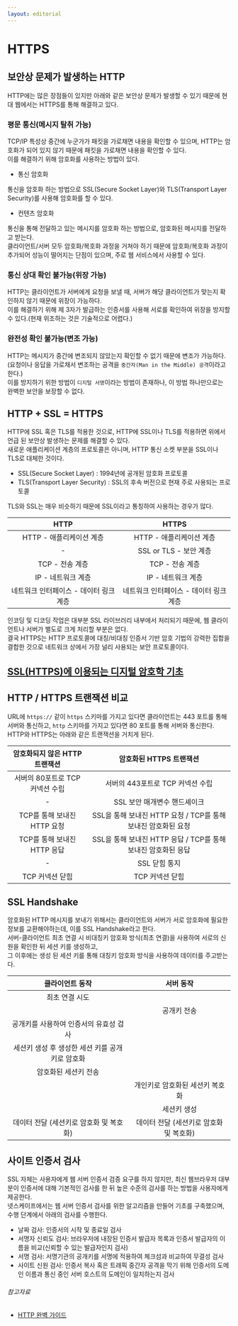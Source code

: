 ```yaml
---
layout: editorial
---
```


# HTTPS

## 보안상 문제가 발생하는 HTTP

HTTP에는 많은 장점들이 있지만 아래와 같은 보안상 문제가 발생할 수 있기 때문에 현대 웹에서는 HTTPS를 통해 해결하고 있다.

### 평문 통신(메시지 탈취 가능)

TCP/IP 특성상 중간에 누군가가 패킷을 가로채면 내용을 확인할 수 있으며, HTTP는 암호화가 되어 있지 않기 때문에 패킷을 가로채면 내용을 확인할 수 있다.  
이를 해결하기 위해 암호화를 사용하는 방법이 있다.

- 통신 암호화

통신을 암호화 하는 방법으로 SSL(Secure Socket Layer)와 TLS(Transport Layer Security)를 사용해 암호화를 할 수 있다.

- 컨텐츠 암호화

통신을 통해 전달하고 있는 메시지를 암호화 하는 방법으로, 암호화된 메시지를 전달하고 받는다.  
클라이언트/서버 모두 암호화/복호화 과정을 거쳐야 하기 때문에 암호화/복호화 과정이 추가되어 성능이 떨어지는 단점이 있으며, 주로 웹 서비스에서 사용할 수 있다.

### 통신 상대 확인 불가능(위장 가능)

HTTP는 클라이언트가 서버에게 요청을 보낼 때, 서버가 해당 클라이언트가 맞는지 확인하지 않기 때문에 위장이 가능하다.  
이를 해결하기 위해 제 3자가 발급하는 인증서를 사용해 서로를 확인하여 위장을 방지할 수 있다.(현재 위조하는 것은 기술적으로 어렵다.)

### 완전성 확인 불가능(변조 가능)

HTTP는 메시지가 중간에 변조되지 않았는지 확인할 수 없기 때문에 변조가 가능하다.(요청이나 응답을 가로채서 변조하는 공격을 `중간자(Man in the Middle) 공격`이라고 한다.)  
이를 방지하기 위한 방법이 `디지털 서명`이라는 방법이 존재하나, 이 방법 하나만으로는 완벽한 보안을 보장할 수 없다.

## HTTP + SSL = HTTPS

HTTP에 SSL 혹은 TLS를 적용한 것으로, HTTP에 SSL이나 TLS를 적용하면 위에서 언급 된 보안상 발생하는 문제를 해결할 수 있다.  
새로운 애플리케이션 계층의 프로토콜은 아니며, HTTP 통신 소켓 부분을 SSL이나 TLS로 대체한 것이다.

- SSL(Secure Socket Layer) : 1994년에 공개된 암호화 프로토콜
- TLS(Transport Layer Security) : SSL의 후속 버전으로 현재 주로 사용되는 프로토콜

TLS와 SSL는 매우 비슷하기 때문에 SSL이라고 통칭하여 사용하는 경우가 많다.

|          HTTP          |         HTTPS          |
|:----------------------:|:----------------------:|
|    HTTP - 애플리케이션 계층    |    HTTP - 애플리케이션 계층    |
|           -            |   SSL or TLS - 보안 계층   |
|      TCP - 전송 계층       |      TCP - 전송 계층       |
|      IP - 네트워크 계층      |      IP - 네트워크 계층      |
| 네트워크 인터페이스 - 데이터 링크 계층 | 네트워크 인터페이스 - 데이터 링크 계층 |

인코딩 및 디코딩 작업은 대부분 SSL 라이브러리 내부에서 처리되기 때문에, 웹 클라이언트나 서버가 별도로 크게 처리할 부분은 없다.  
결국 HTTPS는 HTTP 프로토콜에 대칭/비대칭 인증서 기반 암호 기법의 강력한 집합을 결합한 것으로 네트워크 상에서 가장 널리 사용되는 보안 프로토콜이다.

## [SSL(HTTPS)에 이용되는 디지털 암호학 기초](../secure/digital-cryptography-basic.md)

## HTTP / HTTPS 트랜잭션 비교

URL에 `https://` 같이 `https` 스키마를 가지고 있다면 클라이언트는 443 포트를 통해 서버와 통신하고, `http` 스키마를 가지고 있다면 80 포트를 통해 서버와 통신한다.  
HTTP와 HTTPS는 아래와 같은 트랜잭션을 거치게 된다.

|  암호화되지 않은 HTTP 트랜잭션  |              암호화된 HTTPS 트랜잭션              |
|:--------------------:|:-----------------------------------------:|
| 서버의 80포트로 TCP 커넥션 수립 |           서버의 443포트로 TCP 커넥션 수립           |
|          -           |             SSL 보안 매개변수 핸드셰이크             |
| TCP를 통해 보내진 HTTP 요청  | SSL을 통해 보내진 HTTP 요청 / TCP를 통해 보내진 암호화된 요청 |
| TCP를 통해 보내진 HTTP 응답  | SSL을 통해 보내진 HTTP 응답 / TCP를 통해 보내진 암호화된 응답 |
|          -           |                 SSL 닫힘 통지                 |
|      TCP 커넥션 닫힘      |                TCP 커넥션 닫힘                 |

## SSL Handshake

암호화된 HTTP 메시지를 보내기 위해서는 클라이언트와 서버가 서로 암호화에 필요한 정보를 교환해야하는데, 이를 SSL Handshake라고 한다.  
서버-클라이언트 최초 연결 시 비대칭키 암호화 방식(최초 연결)을 사용하여 서로의 신원을 확인한 뒤 세션 키를 생성하고,  
그 이후에는 생성 된 세션 키를 통해 대칭키 암호화 방식을 사용하여 데이터를 주고받는다.

|          클라이언트 동작           |          서버 동작          |
|:---------------------------:|:-----------------------:|
|          최초 연결 시도           |                         |
|                             |         공개키 전송          |
|    공개키를 사용하여 인증서의 유효성 검사    |                         |
| 세션키 생성 후 생성한 세션 키를 공개키로 암호화 |                         |
|         암호화된 세션키 전송         |                         |
|                             |    개인키로 암호화된 세션키 복호화    |
|                             |         세션키 생성          |
|   데이터 전달 (세션키로 암호화 및 복호화)   | 데이터 전달 (세션키로 암호화 및 복호화) |

## 사이트 인증서 검사

SSL 자체는 사용자에게 웹 서버 인증서 검증 요구를 하지 않지만, 최신 웹브라우저 대부분이 인증서에 대해 기본적인 검사를 한 뒤 높은 수준의 검사를 하는 방법을 사용자에게 제공한다.  
넷스케이프에서는 웹 서버 인증서 검사를 위한 알고리즘을 만들어 기초를 구축했으며, 수행 단계에서 아래의 검사를 수행한다.

- 날짜 검사: 인증서의 시작 및 종료일 검사
- 서명자 신뢰도 검사: 브라우저에 내장된 인증서 발급자 목록과 인증서 발급자의 이름을 비교(신뢰할 수 있는 발급자인지 검사)
- 서명 검사: 서명기관의 공개키를 서명에 적용하여 체크섬과 비교하여 무결성 검사
- 사이트 신원 검사: 인증서 복사 혹은 트래픽 중간자 공격을 막기 위해 인증서의 도메인 이름과 통신 중인 서버 호스트의 도메인이 일치하는지 검사

###### 참고자료

- [HTTP 완벽 가이드](https://www.nl.go.kr/seoji/contents/S80100000000.do?schM=intgr_detail_view_isbn&page=1&pageUnit=10&schType=simple&schStr=HTTP+완벽+가이드&isbn=9788966261208&cipId=200309770%2C4096969)
